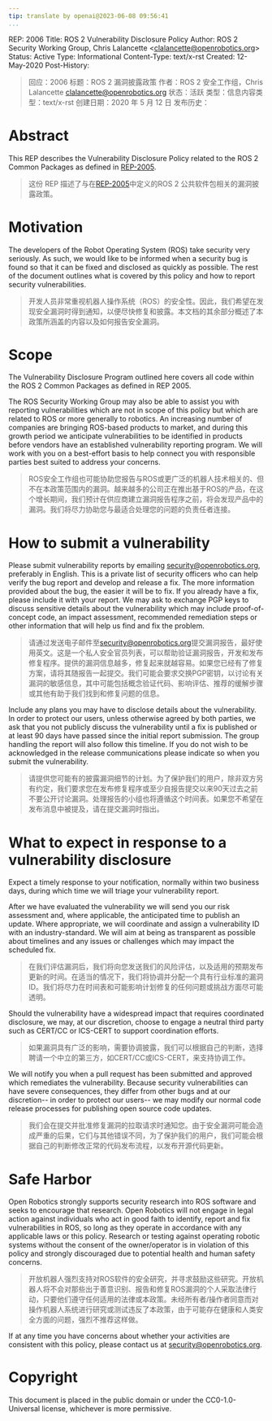 ```yaml
---
tip: translate by openai@2023-06-08 09:56:41
...
```


REP: 2006 Title: ROS 2 Vulnerability Disclosure Policy Author: ROS 2 Security Working Group, Chris Lalancette \<<clalancette@openrobotics.org>\> Status: Active Type: Informational Content-Type: text/x-rst Created: 12-May-2020 Post-History:

> 回应：2006 标题：ROS 2 漏洞披露政策 作者：ROS 2 安全工作组，Chris Lalancette <clalancette@openrobotics.org> 状态：活跃 类型：信息内容类型：text/x-rst 创建日期：2020 年 5 月 12 日 发布历史：

# Abstract


This REP describes the Vulnerability Disclosure Policy related to the ROS 2 Common Packages as defined in [REP-2005](https://www.ros.org/reps/rep-2005.html).

> 这份 REP 描述了与在[REP-2005](https://www.ros.org/reps/rep-2005.html)中定义的ROS 2 公共软件包相关的漏洞披露政策。

# Motivation


The developers of the Robot Operating System (ROS) take security very seriously. As such, we would like to be informed when a security bug is found so that it can be fixed and disclosed as quickly as possible. The rest of the document outlines what is covered by this policy and how to report security vulnerabilities.

> 开发人员非常重视机器人操作系统（ROS）的安全性。因此，我们希望在发现安全漏洞时得到通知，以便尽快修复和披露。本文档的其余部分概述了本政策所涵盖的内容以及如何报告安全漏洞。

# Scope

The Vulnerability Disclosure Program outlined here covers all code within the ROS 2 Common Packages as defined in REP 2005.


The ROS Security Working Group may also be able to assist you with reporting vulnerabilities which are not in scope of this policy but which are related to ROS or more generally to robotics. An increasing number of companies are bringing ROS-based products to market, and during this growth period we anticipate vulnerabilities to be identified in products before vendors have an established vulnerability reporting program. We will work with you on a best-effort basis to help connect you with responsible parties best suited to address your concerns.

> ROS安全工作组也可能协助您报告与ROS或更广泛的机器人技术相关的、但不在本政策范围内的漏洞。越来越多的公司正在推出基于ROS的产品，在这个增长期间，我们预计在供应商建立漏洞报告程序之前，将会发现产品中的漏洞。我们将尽力协助您与最适合处理您的问题的负责任者连接。

# How to submit a vulnerability


Please submit vulnerability reports by emailing <security@openrobotics.org>, preferably in English. This is a private list of security officers who can help verify the bug report and develop and release a fix. The more information provided about the bug, the easier it will be to fix. If you already have a fix, please include it with your report. We may ask to exchange PGP keys to discuss sensitive details about the vulnerability which may include proof-of-concept code, an impact assessment, recommended remediation steps or other information that will help us find and fix the problem.

> 请通过发送电子邮件至<security@openrobotics.org>提交漏洞报告，最好使用英文。这是一个私人安全官员列表，可以帮助验证漏洞报告，开发和发布修复程序。提供的漏洞信息越多，修复起来就越容易。如果您已经有了修复方案，请将其随报告一起提交。我们可能会要求交换PGP密钥，以讨论有关漏洞的敏感信息，其中可能包括概念验证代码、影响评估、推荐的缓解步骤或其他有助于我们找到和修复问题的信息。


Include any plans you may have to disclose details about the vulnerability. In order to protect our users, unless otherwise agreed by both parties, we ask that you not publicly discuss the vulnerability until a fix is published or at least 90 days have passed since the initial report submission. The group handling the report will also follow this timeline. If you do not wish to be acknowledged in the release communications please indicate so when you submit the vulnerability.

> 请提供您可能有的披露漏洞细节的计划。为了保护我们的用户，除非双方另有约定，我们要求您在发布修复程序或至少自报告提交以来90天过去之前不要公开讨论漏洞。处理报告的小组也将遵循这个时间表。如果您不希望在发布消息中被提及，请在提交漏洞时指出。

# What to expect in response to a vulnerability disclosure

Expect a timely response to your notification, normally within two business days, during which time we will triage your vulnerability report.


After we have evaluated the vulnerability we will send you our risk assessment and, where applicable, the anticipated time to publish an update. Where appropriate, we will coordinate and assign a vulnerability ID with an industry-standard. We will aim at being as transparent as possible about timelines and any issues or challenges which may impact the scheduled fix.

> 在我们评估漏洞后，我们将向您发送我们的风险评估，以及适用的预期发布更新的时间。在适当的情况下，我们将协调并分配一个具有行业标准的漏洞ID。我们将尽力在时间表和可能影响计划修复的任何问题或挑战方面尽可能透明。


Should the vulnerability have a widespread impact that requires coordinated disclosure, we may, at our discretion, choose to engage a neutral third party such as CERT/CC or ICS-CERT to support coordination efforts.

> 如果漏洞具有广泛的影响，需要协调披露，我们可以根据自己的判断，选择聘请一个中立的第三方，如CERT/CC或ICS-CERT，来支持协调工作。


We will notify you when a pull request has been submitted and approved which remediates the vulnerability. Because security vulnerabilities can have severe consequences, they differ from other bugs and at our discretion\-- in order to protect our users\-- we may modify our normal code release processes for publishing open source code updates.

> 我们会在提交并批准修复漏洞的拉取请求时通知您。由于安全漏洞可能会造成严重的后果，它们与其他错误不同，为了保护我们的用户，我们可能会根据自己的判断修改正常的代码发布流程，以发布开源代码更新。

# Safe Harbor


Open Robotics strongly supports security research into ROS software and seeks to encourage that research. Open Robotics will not engage in legal action against individuals who act in good faith to identify, report and fix vulnerabilities in ROS, so long as they operate in accordance with any applicable laws or this policy. Research or testing against operating robotic systems without the consent of the owner/operator is in violation of this policy and strongly discouraged due to potential health and human safety concerns.

> 开放机器人强烈支持对ROS软件的安全研究，并寻求鼓励这些研究。开放机器人将不会对那些出于善意识别、报告和修复ROS漏洞的个人采取法律行动，只要他们遵守任何适用的法律或本政策。未经所有者/操作者同意而对操作机器人系统进行研究或测试违反了本政策，由于可能存在健康和人类安全方面的问题，强烈不推荐这样做。

If at any time you have concerns about whether your activities are consistent with this policy, please contact us at <security@openrobotics.org>.

# Copyright

This document is placed in the public domain or under the CC0-1.0-Universal license, whichever is more permissive.
